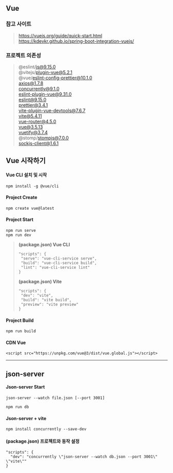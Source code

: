 ## Vue
### 참고 사이트
> https://vuejs.org/guide/quick-start.html <br>
> https://kdevkr.github.io/spring-boot-integration-vuejs/
  
### 프로젝트 의존성
> @eslint/js@9.15.0 <br>
> @vitejs/plugin-vue@5.2.1 <br>
> @vue/eslint-config-prettier@10.1.0 <br>
> axios@1.7.8 <br>
> concurrently@9.1.0 <br>
> eslint-plugin-vue@9.31.0 <br>
> eslint@9.15.0 <br>
> prettier@3.4.1 <br>
> vite-plugin-vue-devtools@7.6.7 <br>
> vite@5.4.11 <br>
> vue-router@4.5.0 <br>
> vue@3.5.13 <br>
> vuetify@3.7.4 <br>
> @stomp/stompjs@7.0.0 <br>
> sockjs-client@1.6.1 <br>

## Vue 시작하기

#### Vue CLI 설치 및 시작
```
npm install -g @vue/cli
```

#### Project Create
```
npm create vue@latest
```

#### Project Start
```
npm run serve
npm run dev
```

> **(package.json) Vue CLI**
>```
> "scripts": {
>  "serve": "vue-cli-service serve",
>  "build": "vue-cli-service build",
>  "lint": "vue-cli-service lint"
> }
>```
> **(package.json) Vite**
> ```
> "scripts": {
>  "dev": "vite",
>  "build": "vite build",
>  "preview": "vite preview"
> }
> ```

#### Project Build
```
npm run build
```

#### CDN Vue
```
<script src="https://unpkg.com/vue@3/dist/vue.global.js"></script>
```


- - - - -

## json-server

#### Json-server Start
```
json-server --watch file.json [--port 3001]
```
```
npm run db
```

#### Json-server + vite
```
npm install concurrently --save-dev
```

#### (package.json) 프로젝트와 동작 설정
```
"scripts": {
  "dev": "concurrently \"json-server --watch db.json --port 3001\" \"vite\""
}
```
